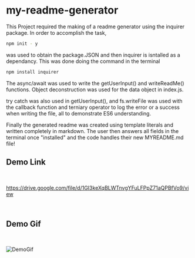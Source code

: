 # my-readme-generator
This Project required the making of a readme generator using the inquirer package.  In order to accomplish the task,

```bash 
npm init - y
``` 
was used to obtain the package.JSON and then inquirer is isntalled as a dependancy.  This was done doing the command in the terminal 

```bash
npm install inquirer
```

The async/await was used to write the getUserInput() and writeReadMe() functions. Object deconstruction was used for the data object in index.js.

try catch was also used in getUserInput(), and fs.writeFile was used with the callback function and terniary operator to log the error or a success when writing the file, all to demonstrate ES6 understanding.

Finally the generated readme was created using template literals and written completely in markdown. The user then answers all fields in the terminal once "installed" and the code handles their new MYREADME.md file!

## Demo Link
<br>

https://drive.google.com/file/d/1GI3keXqBLWTnvgYFuLFPpZ71aQPBfVo9/view

<br>

## Demo Gif
<br>

![DemoGif](assets/DemoGifReadGen.gif)